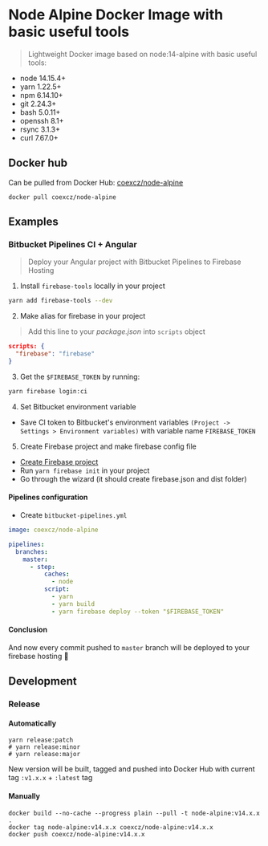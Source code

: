 # Node Alpine Docker Image with basic useful tools

> Lightweight Docker image based on node:14-alpine with basic useful tools:

- node 14.15.4+
- yarn 1.22.5+
- npm 6.14.10+
- git 2.24.3+
- bash 5.0.11+
- openssh 8.1+
- rsync 3.1.3+
- curl 7.67.0+

## Docker hub

Can be pulled from Docker Hub: [coexcz/node-alpine](https://hub.docker.com/r/coexcz/node-alpine/tags)

```docker
docker pull coexcz/node-alpine
```

## Examples

### Bitbucket Pipelines CI + Angular

> Deploy your Angular project with Bitbucket Pipelines to Firebase Hosting

1. Install `firebase-tools` locally in your project

```bash
yarn add firebase-tools --dev
```

2. Make alias for firebase in your project

> Add this line to your _package.json_ into `scripts` object

```json
scripts: {
  "firebase": "firebase"
}
```

3. Get the `$FIREBASE_TOKEN` by running:

```bash
yarn firebase login:ci
```

4. Set Bitbucket environment variable

- Save CI token to Bitbucket's environment variables `(Project -> Settings > Environment variables)` with variable name `FIREBASE_TOKEN`

5. Create Firebase project and make firebase config file

- [Create Firebase project](https://console.firebase.google.com/)
- Run `yarn firebase init` in your project
- Go through the wizard (it should create firebase.json and dist folder)

#### Pipelines configuration

- Create `bitbucket-pipelines.yml`

```yml
image: coexcz/node-alpine

pipelines:
  branches:
    master:
      - step:
          caches:
            - node
          script:
            - yarn
            - yarn build
            - yarn firebase deploy --token "$FIREBASE_TOKEN"
```

#### Conclusion

And now every commit pushed to `master` branch will be deployed to your firebase hosting 🎉

## Development

### Release

#### Automatically

```shell
yarn release:patch
# yarn release:minor
# yarn release:major
```

New version will be built, tagged and pushed into Docker Hub with current tag `:v1.x.x` + `:latest` tag

#### Manually

```docker
docker build --no-cache --progress plain --pull -t node-alpine:v14.x.x .
docker tag node-alpine:v14.x.x coexcz/node-alpine:v14.x.x
docker push coexcz/node-alpine:v14.x.x
```

